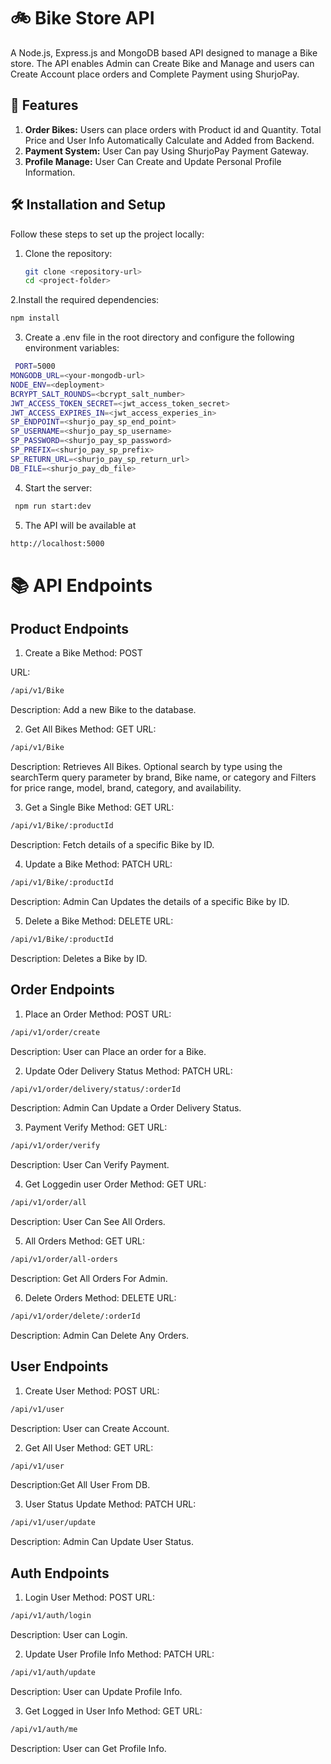 # 🚲 Bike Store API

A Node.js, Express.js and MongoDB based API designed to manage a Bike store. The API enables Admin can Create Bike and Manage and users can Create Account place orders and Complete Payment using ShurjoPay.

## 🚀 Features

1. **Order Bikes:** Users can place orders with Product id and Quantity. Total Price and User Info Automatically Calculate and Added from Backend.
2. **Payment System:** User Can pay Using ShurjoPay Payment Gateway.
3. **Profile Manage:** User Can Create and Update Personal Profile Information.

## 🛠️ Installation and Setup

Follow these steps to set up the project locally:

1. Clone the repository:

   ```bash
   git clone <repository-url>
   cd <project-folder>
   ```

2.Install the required dependencies:

```bash
npm install
```

3. Create a .env file in the root directory and configure the following environment variables:

```bash
 PORT=5000
MONGODB_URL=<your-mongodb-url>
NODE_ENV=<deployment>
BCRYPT_SALT_ROUNDS=<bcrypt_salt_number>
JWT_ACCESS_TOKEN_SECRET=<jwt_access_token_secret>
JWT_ACCESS_EXPIRES_IN=<jwt_access_experies_in>
SP_ENDPOINT=<shurjo_pay_sp_end_point>
SP_USERNAME=<shurjo_pay_sp_username>
SP_PASSWORD=<shurjo_pay_sp_password>
SP_PREFIX=<shurjo_pay_sp_prefix>
SP_RETURN_URL=<shurjo_pay_sp_return_url>
DB_FILE=<shurjo_pay_db_file>
```

4. Start the server:

```bash
 npm run start:dev
```

5. The API will be available at

```bash
http://localhost:5000
```

# 📚 API Endpoints

## Product Endpoints

1. Create a Bike
   Method: POST

URL:

```bash
/api/v1/Bike
```

Description: Add a new Bike to the database.

2. Get All Bikes
   Method: GET
   URL:

```bash
/api/v1/Bike
```

Description: Retrieves All Bikes. Optional search by type using the searchTerm query parameter by brand, Bike name, or category and Filters for price range, model, brand, category, and availability.

3. Get a Single Bike
   Method: GET
   URL:

```bash
/api/v1/Bike/:productId
```

Description: Fetch details of a specific Bike by ID.

4. Update a Bike
   Method: PATCH
   URL:

```bash
/api/v1/Bike/:productId
```

Description: Admin Can Updates the details of a specific Bike by ID.

5. Delete a Bike
   Method: DELETE
   URL:

```bash
/api/v1/Bike/:productId
```

Description: Deletes a Bike by ID.

## Order Endpoints

1. Place an Order
   Method: POST
   URL:

```bash
/api/v1/order/create
```

Description: User can Place an order for a Bike.

2. Update Oder Delivery Status
   Method: PATCH
   URL:

```bash
/api/v1/order/delivery/status/:orderId
```

Description: Admin Can Update a Order Delivery Status.

3. Payment Verify
   Method: GET
   URL:

```bash
/api/v1/order/verify
```

Description: User Can Verify Payment.

4. Get Loggedin user Order
   Method: GET
   URL:

```bash
/api/v1/order/all
```

Description: User Can See All Orders.

5. All Orders
   Method: GET
   URL:

```bash
/api/v1/order/all-orders
```

Description: Get All Orders For Admin.

6. Delete Orders
   Method: DELETE
   URL:

```bash
/api/v1/order/delete/:orderId
```

Description: Admin Can Delete Any Orders.

## User Endpoints

1. Create User
   Method: POST
   URL:

```bash
/api/v1/user
```

Description: User can Create Account.

2. Get All User
   Method: GET
   URL:

```bash
/api/v1/user
```

Description:Get All User From DB.

3. User Status Update
   Method: PATCH
   URL:

```bash
/api/v1/user/update
```

Description: Admin Can Update User Status.

## Auth Endpoints

1. Login User
   Method: POST
   URL:

```bash
/api/v1/auth/login
```

Description: User can Login.

2. Update User Profile Info
   Method: PATCH
   URL:

```bash
/api/v1/auth/update
```

Description: User can Update Profile Info.

3. Get Logged in User Info
   Method: GET
   URL:

```bash
/api/v1/auth/me
```

Description: User can Get Profile Info.
